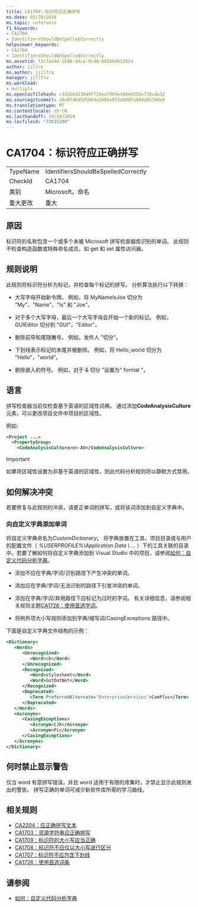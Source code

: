 ```yaml
---
title: CA1704：标识符应正确拼写
ms.date: 03/28/2018
ms.topic: reference
f1_keywords:
- CA1704
- IdentifiersShouldBeSpelledCorrectly
helpviewer_keywords:
- CA1704
- IdentifiersShouldBeSpelledCorrectly
ms.assetid: f2c7a44d-1690-44ca-9cd0-681b04b12b2a
author: jillre
ms.author: jillfra
manager: jillfra
ms.workload:
- multiple
ms.openlocfilehash: c3d2b8d23049f729ea7869e4d8e6552e778cda32
ms.sourcegitcommit: a8e8f4bd5d508da34bbe9f2d4d9fa94da0539de0
ms.translationtype: MT
ms.contentlocale: zh-CN
ms.lasthandoff: 10/19/2019
ms.locfileid: "72615200"
---
```

# <a name="ca1704-identifiers-should-be-spelled-correctly"></a>CA1704：标识符应正确拼写

|||
|-|-|
|TypeName|IdentifiersShouldBeSpelledCorrectly|
|CheckId|CA1704|
|类别|Microsoft。命名|
|重大更改|重大|

## <a name="cause"></a>原因

标识符的名称包含一个或多个未被 Microsoft 拼写检查器库识别的单词。 此规则不检查构造函数或特殊命名成员，如 get 和 set 属性访问器。

## <a name="rule-description"></a>规则说明

此规则将标识符分析为标记，并检查每个标记的拼写。 分析算法执行以下转换：

- 大写字母开始新令牌。 例如，将 MyNameIsJoe 切分为 "My"、"Name"、"Is" 和 "Joe"。

- 对于多个大写字母，最后一个大写字母会开始一个新的标记。 例如，GUIEditor 切分到 "GUI"，"Editor"。

- 删除前导和尾随撇号。 例如，发件人 "切分"。

- 下划线表示标记的末尾并被删除。 例如，将 Hello_world 切分为 "Hello"，"world"。

- 删除嵌入的符号。 例如，对于 & 切分 "设置为" format "。

## <a name="language"></a>语言

拼写检查器当前仅检查基于英语的区域性词典。 通过添加**CodeAnalysisCulture**元素，可以更改项目文件中项目的区域性。

例如:

```xml
<Project ...>
  <PropertyGroup>
    <CodeAnalysisCulture>en-AU</CodeAnalysisCulture>
```

> [!IMPORTANT]
> 如果将区域性设置为非基于英语的区域性，则此代码分析规则将以静默方式禁用。

## <a name="how-to-fix-violations"></a>如何解决冲突

若要修复与此规则的冲突，请更正单词的拼写，或将该词添加到自定义字典中。

### <a name="to-add-words-to-a-custom-dictionary"></a>向自定义字典添加单词

将自定义字典命名为*CustomDictionary*。 将字典放置在工具、项目目录或与用户的配置文件（ *%USERPROFILE%\Application Data \\ ...* ）下的工具关联的目录中。若要了解如何将自定义字典添加到 Visual Studio 中的项目，请参阅[如何：自定义代码分析字典](../code-quality/how-to-customize-the-code-analysis-dictionary.md)。

- 添加不应在字典/字词/识别路径下产生冲突的单词。

- 添加应在字典/字词/无法识别的路径下引发冲突的单词。

- 添加在字典/字词/弃用路径下应标记为过时的字词。 有关详细信息，请参阅相关规则主题[CA1726：使用首选字词](../code-quality/ca1726.md)。

- 将例外项大小写规则添加到字典/缩写词/CasingExceptions 路径中。

下面是自定义字典文件结构的示例：

```xml
<Dictionary>
   <Words>
      <Unrecognized>
         <Word>cb</Word>
      </Unrecognized>
      <Recognized>
         <Word>stylesheet</Word>
         <Word>GotDotNet</Word>
      </Recognized>
      <Deprecated>
         <Term PreferredAlternate="EnterpriseServices">ComPlus</Term>
      </Deprecated>
   </Words>
   <Acronyms>
      <CasingExceptions>
         <Acronym>CJK</Acronym>
         <Acronym>Pi</Acronym>
      </CasingExceptions>
   </Acronyms>
</Dictionary>
```

## <a name="when-to-suppress-warnings"></a>何时禁止显示警告

仅当 word 有意拼写错误，并且 word 适用于有限的库集时，才禁止显示此规则发出的警告。 拼写正确的单词可减少新软件库所需的学习曲线。

## <a name="related-rules"></a>相关规则

- [CA2204：应正确拼写文本](../code-quality/ca2204.md)
- [CA1703：资源字符串应正确拼写](../code-quality/ca1703.md)
- [CA1709：标识符的大小写应当正确](../code-quality/ca1709.md)
- [CA1708：标识符不应仅以大小写进行区分](../code-quality/ca1708.md)
- [CA1707：标识符不应包含下划线](../code-quality/ca1707.md)
- [CA1726：使用首选词条](../code-quality/ca1726.md)

## <a name="see-also"></a>请参阅

- [如何：自定义代码分析字典](../code-quality/how-to-customize-the-code-analysis-dictionary.md)
